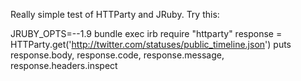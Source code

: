 Really simple test of HTTParty and JRuby. Try this:

JRUBY_OPTS=--1.9 bundle exec irb
<from inside irb>
require "httparty"
response = HTTParty.get('http://twitter.com/statuses/public_timeline.json')
puts response.body, response.code, response.message, response.headers.inspect


